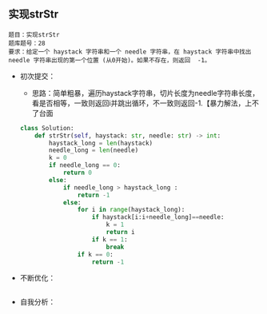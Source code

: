 ## 实现strStr

```
题目：实现strStr
题库题号：28
要求：给定一个 haystack 字符串和一个 needle 字符串，在 haystack 字符串中找出 needle 字符串出现的第一个位置 (从0开始)。如果不存在，则返回  -1。
```

- 初次提交：

  - 思路：简单粗暴，遍历haystack字符串，切片长度为needle字符串长度，看是否相等，一致则返回i并跳出循环，不一致则返回-1.【暴力解法，上不了台面

  ```python
  class Solution:
      def strStr(self, haystack: str, needle: str) -> int:
          haystack_long = len(haystack)
          needle_long = len(needle)
          k = 0
          if needle_long == 0:
              return 0
          else:
              if needle_long > haystack_long :
                  return -1
              else:
                  for i in range(haystack_long):
                      if haystack[i:i+needle_long]==needle:
                          k = 1
                          return i
                      if k == 1:
                          break
                  if k == 0:
                      return -1
  ```

- 不断优化：

  ```
  
  ```

- 自我分析：
